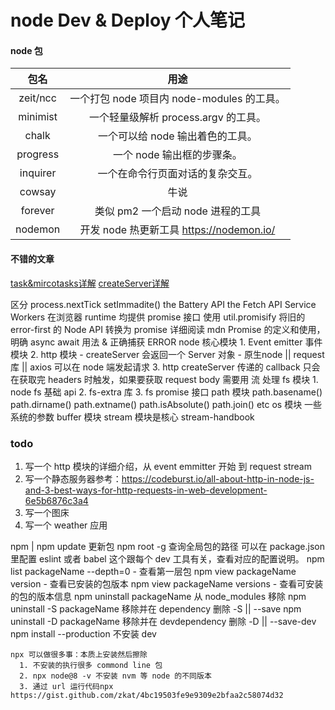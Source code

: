 # node Dev & Deploy 个人笔记

#### node 包

 包名 | 用途
:-----------:| :-------------------------------------:
zeit/ncc     | 一个打包 node 项目内 node-modules 的工具。
minimist     | 一个轻量级解析 process.argv 的工具。
chalk        | 一个可以给 node 输出着色的工具。
progress     | 一个 node 输出框的步骤条。
inquirer     | 一个在命令行页面对话的复杂交互。
cowsay       | 牛说
forever      | 类似 pm2 一个启动 node 进程的工具
nodemon      | 开发 node 热更新工具 https://nodemon.io/

#### 不错的文章

[task&mircotasks详解](https://jakearchibald.com/2015/tasks-microtasks-queues-and-schedules/)
[createServer详解](https://codeburst.io/all-about-http-in-node-js-and-3-best-ways-for-http-requests-in-web-development-6e5b6876c3a4)


 
区分 process.nextTick setImmadite()
the Battery API the Fetch API Service Workers 在浏览器 runtime 均提供 promise 接口
使用 util.promisify 将旧的 error-first 的 Node API 转换为 promise
详细阅读 mdn Promise 的定义和使用，明确 async await 用法 & 正确捕获 ERROR
node 核心模块
       1. Event emitter 事件模块
       2. http 模块 - createServer 会返回一个 Server 对象 - 原生node || request 库 || axios 可以在 node 端发起请求 
       3. http createServer 传递的 callback 只会在获取完 headers 时触发，如果要获取 request body 需要用 流 处理
fs 模块
       1. node fs 基础 api 
       2. fs-extra 库 
       3. fs promise 接口
path 模块
       path.basename() path.dirname() path.extname() path.isAbsolute() path.join() etc
os 模块 一些系统的参数
buffer 模块
stream 模块是核心 stream-handbook 



### todo
1. 写一个 http 模块的详细介绍，从 event emmitter 开始 到 request stream
2. 写一个静态服务器参考：https://codeburst.io/all-about-http-in-node-js-and-3-best-ways-for-http-requests-in-web-development-6e5b6876c3a4
3. 写一个图床
4. 写一个 weather 应用


npm | npm update 更新包 
      npm root -g 查询全局包的路径 
      可以在 package.json 里配置 eslint 或者 babel 这个跟每个 dev 工具有关，查看对应的配置说明。
      npm list packageName --depth=0 - 查看第一层包
    npm view packageName version - 查看已安装的包版本
    npm view packageName versions - 查看可安装的包的版本信息
    npm uninstall packageName 从 node_modules 移除
    npm uninstall -S packageName 移除并在 dependency 删除 -S || --save
    npm uninstall -D packageName 移除并在 devdependency 删除 -D || --save-dev
    npm install --production 不安装 dev


    npx 可以做很多事：本质上安装然后擦除
      1. 不安装的执行很多 commond line 包
      2. npx node@8 -v 不安装 nvm 等 node 的不同版本
      3. 通过 url 运行代码npx https://gist.github.com/zkat/4bc19503fe9e9309e2bfaa2c58074d32
